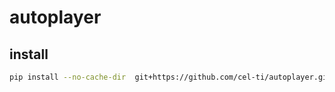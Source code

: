 # autoplayer
 
## install
```bash
pip install --no-cache-dir  git+https://github.com/cel-ti/autoplayer.git 
```

